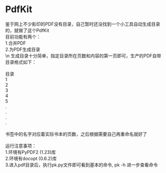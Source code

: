 PdfKit
======

鉴于网上不少影印的PDF没有目录，自己暂时还没找到一个小工具自动生成目录的，就做了这个PdfKit<br>
目前功能有两个：<br>
1.合并PDF<br>
2.为PDF生成目录<br>
\n
生成目录十分简单，指定目录所在页数和内容的第一页即可，生产的PDF自带目录格式如下：<br>
<br>
目录<br>
1<br>
2<br>
3<br>
4<br>
5<br>
.<br>
.<br>
.<br>
.<br>
<br>
书签中的名字对应着实际书本的页数，之后根据需要自己再重命名就好了<br>
<br>
运行注意事项：<br>
1.环境有PyPDF2 (1.23)库<br>
2.环境有docopt (0.6.2)库<br>
3.进入pdf目录后，执行pk.py文件即可看到基本的命令, pk -h 进一步查看命令<br>

